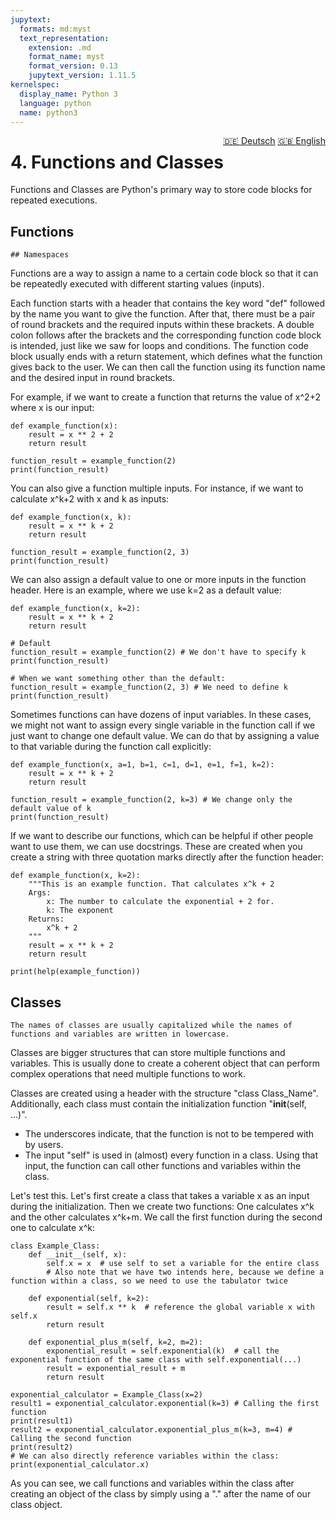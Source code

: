 ```yaml
---
jupytext:
  formats: md:myst
  text_representation:
    extension: .md
    format_name: myst
    format_version: 0.13
    jupytext_version: 1.11.5
kernelspec:
  display_name: Python 3
  language: python
  name: python3
---
```

<div style="float: right;">
  <a href="../../../de/functions.html" style="margin-left: 10px;">🇩🇪 Deutsch</a>
  <a href="../../../en/functions.html">🇬🇧 English</a>
</div>


# 4. Functions and Classes
Functions and Classes are Python's primary way to store code blocks for repeated executions.

## Functions
```{note}
## Namespaces
```
Functions are a way to assign a name to a certain code block so that it can be repeatedly executed with different starting values (inputs).

Each function starts with a header that contains the key word "def" followed by the name you want to give the function. After that, there must be a pair of round brackets and the required inputs within these brackets. A double colon follows after the brackets and the corresponding function code block is intended, just like we saw for loops and conditions. The function code block usually ends with a return statement, which defines what the function gives back to the user. We can then call the function using its function name and the desired input in round brackets.

For example, if we want to create a function that returns the value of x^2+2 where x is our input:
```{code-cell}
def example_function(x):
    result = x ** 2 + 2
    return result

function_result = example_function(2)
print(function_result)
```

You can also give a function multiple inputs. For instance, if we want to calculate x^k+2 with x and k as inputs:
```{code-cell}
def example_function(x, k):
    result = x ** k + 2
    return result

function_result = example_function(2, 3)
print(function_result)

```

We can also assign a default value to one or more inputs in the function header. Here is an example, where we use k=2 as a default value:
```{code-cell}
def example_function(x, k=2):
    result = x ** k + 2
    return result

# Default
function_result = example_function(2) # We don't have to specify k
print(function_result)

# When we want something other than the default:
function_result = example_function(2, 3) # We need to define k
print(function_result)
```

Sometimes functions can have dozens of input variables. In these cases, we might not want to assign every single variable in the function call if we just want to change one default value. We can do that by assigning a value to that variable during the function call explicitly: 
```{code-cell}
def example_function(x, a=1, b=1, c=1, d=1, e=1, f=1, k=2):
    result = x ** k + 2
    return result

function_result = example_function(2, k=3) # We change only the default value of k
print(function_result)
```

If we want to describe our functions, which can be helpful if other people want to use them, we can use docstrings. These are created when you create a string with three quotation marks directly after the function header:

```{code-cell}
def example_function(x, k=2):
    """This is an example function. That calculates x^k + 2
    Args:
        x: The number to calculate the exponential + 2 for.
        k: The exponent
    Returns:
        x^k + 2
    """
    result = x ** k + 2
    return result

print(help(example_function))
```


## Classes
```{note}
The names of classes are usually capitalized while the names of functions and variables are written in lowercase.
```
Classes are bigger structures that can store multiple functions and variables. This is usually done to create a coherent object that can perform complex operations that need multiple functions to work.

Classes are created using a header with the structure "class Class_Name". Additionally, each class must contain the initialization function "__init__(self, ...)". 
- The underscores indicate, that the function is not to be tempered with by users. 
- The input "self" is used in (almost) every function in a class. Using that input, the function can call other functions and variables within the class.

Let's test this. Let's first create a class that takes a variable x as an input during the initialization. Then we create two functions: One calculates x^k and the other calculates x^k+m. We call the first function during the second one to calculate x^k:  

```{code-cell}
class Example_Class:
    def __init__(self, x):
        self.x = x  # use self to set a variable for the entire class
        # Also note that we have two intends here, because we define a function within a class, so we need to use the tabulator twice
        
    def exponential(self, k=2):
        result = self.x ** k  # reference the global variable x with self.x 
        return result
        
    def exponential_plus_m(self, k=2, m=2):
        exponential_result = self.exponential(k)  # call the exponential function of the same class with self.exponential(...)
        result = exponential_result + m
        return result

exponential_calculator = Example_Class(x=2)
result1 = exponential_calculator.exponential(k=3) # Calling the first function 
print(result1)
result2 = exponential_calculator.exponential_plus_m(k=3, m=4) # Calling the second function
print(result2)
# We can also directly reference variables within the class:
print(exponential_calculator.x)
```
As you can see, we call functions and variables within the class after creating an object of the class by simply using a "." after the name of our class object. 


